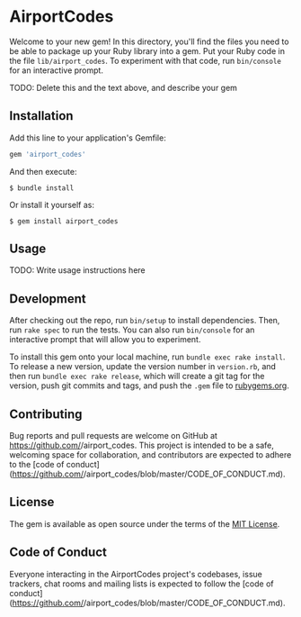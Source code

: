 # AirportCodes

Welcome to your new gem! In this directory, you'll find the files you need to be able to package up your Ruby library into a gem. Put your Ruby code in the file `lib/airport_codes`. To experiment with that code, run `bin/console` for an interactive prompt.

TODO: Delete this and the text above, and describe your gem

## Installation

Add this line to your application's Gemfile:

```ruby
gem 'airport_codes'
```

And then execute:

    $ bundle install

Or install it yourself as:

    $ gem install airport_codes

## Usage

TODO: Write usage instructions here

## Development

After checking out the repo, run `bin/setup` to install dependencies. Then, run `rake spec` to run the tests. You can also run `bin/console` for an interactive prompt that will allow you to experiment.

To install this gem onto your local machine, run `bundle exec rake install`. To release a new version, update the version number in `version.rb`, and then run `bundle exec rake release`, which will create a git tag for the version, push git commits and tags, and push the `.gem` file to [rubygems.org](https://rubygems.org).

## Contributing

Bug reports and pull requests are welcome on GitHub at https://github.com/<github username>/airport_codes. This project is intended to be a safe, welcoming space for collaboration, and contributors are expected to adhere to the [code of conduct](https://github.com/<github username>/airport_codes/blob/master/CODE_OF_CONDUCT.md).


## License

The gem is available as open source under the terms of the [MIT License](https://opensource.org/licenses/MIT).

## Code of Conduct

Everyone interacting in the AirportCodes project's codebases, issue trackers, chat rooms and mailing lists is expected to follow the [code of conduct](https://github.com/<github username>/airport_codes/blob/master/CODE_OF_CONDUCT.md).
